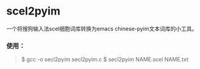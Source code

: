 # scel2pyim
一个将搜狗输入法scel细胞词库转换为emacs chinese-pyim文本词库的小工具。
### 使用：
> $ gcc -o secl2pyim secl2pyim.c
> $ secl2pyim NAME.scel NAME.txt
